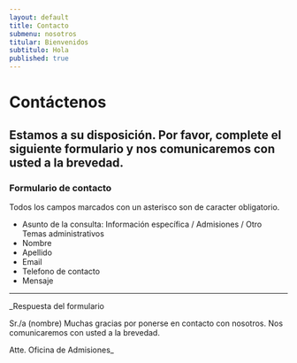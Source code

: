 ```yaml
---
layout: default
title: Contacto
submenu: nosotros
titular: Bienvenidos
subtitulo: Hola
published: true
---
```


# Contáctenos

## Estamos a su disposición. Por favor, complete el  siguiente formulario y nos comunicaremos con usted a la brevedad. 

### Formulario de contacto

Todos los campos marcados con un asterisco son de caracter obligatorio.

- Asunto de la consulta: Información específica / Admisiones / Otro
Temas administrativos
- Nombre
- Apellido
- Email
- Telefono de contacto
- Mensaje

----

_Respuesta del formulario

Sr./a (nombre) Muchas gracias por ponerse en contacto con nosotros. Nos comunicaremos con usted a la brevedad.

Atte. Oficina de Admisiones_

